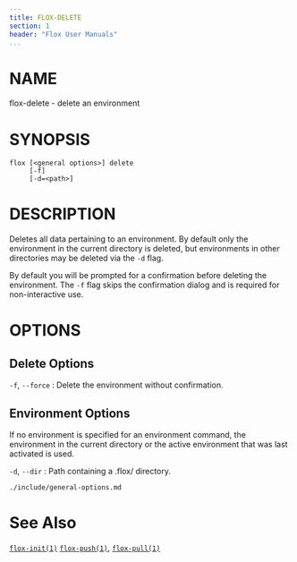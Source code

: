 ```yaml
---
title: FLOX-DELETE
section: 1
header: "Flox User Manuals"
...
```



# NAME

flox-delete - delete an environment

# SYNOPSIS

```
flox [<general options>] delete
     [-f]
     [-d=<path>]
```

# DESCRIPTION

Deletes all data pertaining to an environment.
By default only the environment in the current directory is deleted,
but environments in other directories may be deleted via the `-d` flag.

By default you will be prompted for a confirmation before deleting the
environment.
The `-f` flag skips the confirmation dialog and is required for non-interactive
use.

# OPTIONS

## Delete Options

`-f`, `--force`
:   Delete the environment without confirmation.

<!-- Copied from ./include/environment-options.md
     `flox delete` deos not currently handle remote environments
     Replace with an include once support is added.
 -->
## Environment Options

If no environment is specified for an environment command,
the environment in the current directory
or the active environment that was last activated is used.

`-d`, `--dir`
:   Path containing a .flox/ directory.

```{.include}
./include/general-options.md
```

# See Also
[`flox-init(1)`](./flox-init.md)
[`flox-push(1)`](./flox-push.md),
[`flox-pull(1)`](./flox-pull.md)
